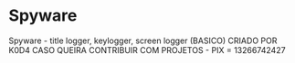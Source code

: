 # Spyware
Spyware - title logger, keylogger, screen logger (BASICO)
CRIADO POR K0D4 
CASO QUEIRA CONTRIBUIR COM PROJETOS - PIX = 13266742427
